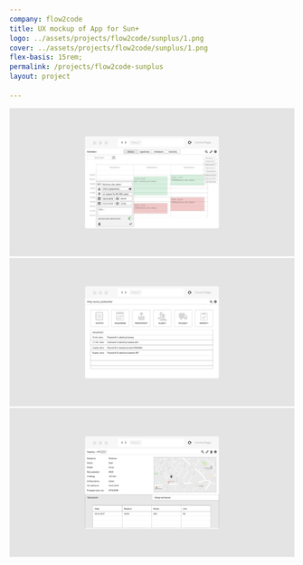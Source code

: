 ```yaml
---
company: flow2code
title: UX mockup of App for Sun+
logo: ../assets/projects/flow2code/sunplus/1.png
cover: ../assets/projects/flow2code/sunplus/1.png
flex-basis: 15rem;
permalink: /projects/flow2code-sunplus
layout: project

---
```

<div class="project-image">
	<img src="../assets/projects/flow2code/sunplus/1.png" />
</div>
<div class="project-image">
	<img src="../assets/projects/flow2code/sunplus/2.png" />
</div>
<div class="project-image">
	<img src="../assets/projects/flow2code/sunplus/3.png" />
</div>

